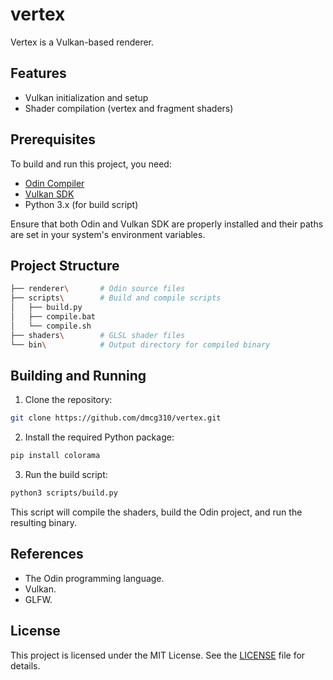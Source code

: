 # vertex

Vertex is a Vulkan-based renderer.

## Features

- Vulkan initialization and setup
- Shader compilation (vertex and fragment shaders)

## Prerequisites

To build and run this project, you need:

- [Odin Compiler](https://odin-lang.org/)
- [Vulkan SDK](https://www.lunarg.com/vulkan-sdk/)
- Python 3.x (for build script)

Ensure that both Odin and Vulkan SDK are properly installed and their paths are set in your system's environment variables.

## Project Structure

```sh
├── renderer\       # Odin source files
├── scripts\        # Build and compile scripts
│   ├── build.py
│   ├── compile.bat
│   └── compile.sh
├── shaders\        # GLSL shader files
└── bin\            # Output directory for compiled binary
```

## Building and Running

1. Clone the repository:

```sh
git clone https://github.com/dmcg310/vertex.git
```

2. Install the required Python package:

```sh
pip install colorama
```

3. Run the build script:

```sh
python3 scripts/build.py
```

This script will compile the shaders, build the Odin project, and run the resulting binary.

## References

- The Odin programming language.
- Vulkan.
- GLFW.

## License

This project is licensed under the MIT License. See the [LICENSE](LICENSE) file for details.